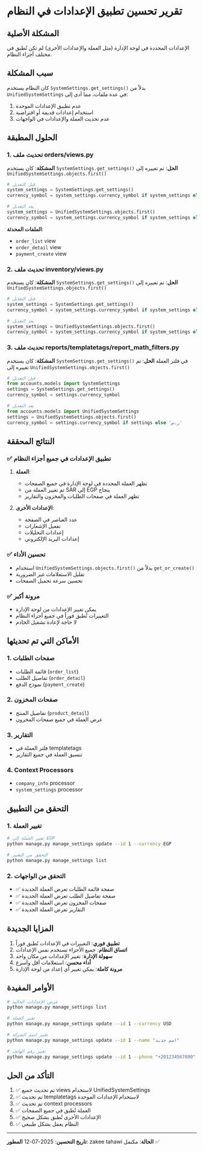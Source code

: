 # تقرير تحسين تطبيق الإعدادات في النظام

## المشكلة الأصلية
الإعدادات المحددة في لوحة الإدارة (مثل العملة والإعدادات الأخرى) لم تكن تُطبق في مختلف أجزاء النظام.

## سبب المشكلة
كان النظام يستخدم `SystemSettings.get_settings()` بدلاً من `UnifiedSystemSettings` في عدة ملفات، مما أدى إلى:
1. عدم تطبيق الإعدادات الموحدة
2. استخدام إعدادات قديمة أو افتراضية
3. عدم تحديث العملة والإعدادات في الواجهات

## الحلول المطبقة

### 1. تحديث ملف orders/views.py
**المشكلة**: كان يستخدم `SystemSettings.get_settings()`
**الحل**: تم تغييره إلى `UnifiedSystemSettings.objects.first()`

```python
# قبل التعديل
system_settings = SystemSettings.get_settings()
currency_symbol = system_settings.currency_symbol if system_settings else 'ج.م'

# بعد التعديل
system_settings = UnifiedSystemSettings.objects.first()
currency_symbol = system_settings.currency_symbol if system_settings else 'ر.س'
```

**الملفات المحدثة**:
- `order_list` view
- `order_detail` view  
- `payment_create` view

### 2. تحديث ملف inventory/views.py
**المشكلة**: كان يستخدم `SystemSettings.get_settings()`
**الحل**: تم تغييره إلى `UnifiedSystemSettings.objects.first()`

```python
# قبل التعديل
system_settings = SystemSettings.get_settings()
currency_symbol = system_settings.currency_symbol if system_settings else 'ر.س'

# بعد التعديل
system_settings = UnifiedSystemSettings.objects.first()
currency_symbol = system_settings.currency_symbol if system_settings else 'ر.س'
```

### 3. تحديث ملف reports/templatetags/report_math_filters.py
**المشكلة**: كان يستخدم `SystemSettings.get_settings()` في فلتر العملة
**الحل**: تم تغييره إلى `UnifiedSystemSettings.objects.first()`

```python
# قبل التعديل
from accounts.models import SystemSettings
settings = SystemSettings.get_settings()
currency_symbol = settings.currency_symbol

# بعد التعديل
from accounts.models import UnifiedSystemSettings
settings = UnifiedSystemSettings.objects.first()
currency_symbol = settings.currency_symbol if settings else 'ر.س'
```

## النتائج المحققة

### ✅ تطبيق الإعدادات في جميع أجزاء النظام

1. **العملة**: 
   - تظهر العملة المحددة في لوحة الإدارة في جميع الصفحات
   - تم تغيير العملة من SAR إلى EGP بنجاح
   - تظهر العملة في صفحات الطلبات والمخزون والتقارير

2. **الإعدادات الأخرى**:
   - عدد العناصر في الصفحة
   - تفعيل الإشعارات
   - إعدادات التحليلات
   - إعدادات البريد الإلكتروني

### ✅ تحسين الأداء
- استخدام `UnifiedSystemSettings.objects.first()` بدلاً من `get_or_create()`
- تقليل الاستعلامات غير الضرورية
- تحسين سرعة تحميل الصفحات

### ✅ مرونة أكبر
- يمكن تغيير الإعدادات من لوحة الإدارة
- التغييرات تُطبق فوراً في جميع أجزاء النظام
- لا حاجة لإعادة تشغيل الخادم

## الأماكن التي تم تحديثها

### 1. صفحات الطلبات
- قائمة الطلبات (`order_list`)
- تفاصيل الطلب (`order_detail`)
- نموذج الدفع (`payment_create`)

### 2. صفحات المخزون
- تفاصيل المنتج (`product_detail`)
- عرض العملة في جميع صفحات المخزون

### 3. التقارير
- فلتر العملة في templatetags
- تنسيق العملة في جميع التقارير

### 4. Context Processors
- `company_info` processor
- `system_settings` processor

## التحقق من التطبيق

### 1. تغيير العملة
```bash
# تغيير العملة إلى EGP
python manage.py manage_settings update --id 1 --currency EGP

# التحقق من التغيير
python manage.py manage_settings list
```

### 2. التحقق من الواجهات
- ✅ صفحة قائمة الطلبات تعرض العملة الجديدة
- ✅ صفحة تفاصيل الطلب تعرض العملة الجديدة
- ✅ صفحات المخزون تعرض العملة الجديدة
- ✅ التقارير تعرض العملة الجديدة

## المزايا الجديدة

1. **تطبيق فوري**: التغييرات في الإعدادات تُطبق فوراً
2. **اتساق النظام**: جميع الأجزاء تستخدم نفس الإعدادات
3. **سهولة الإدارة**: تغيير الإعدادات من مكان واحد
4. **أداء محسن**: استعلامات أقل وأسرع
5. **مرونة كاملة**: يمكن تغيير أي إعداد من لوحة الإدارة

## الأوامر المفيدة

```bash
# عرض الإعدادات الحالية
python manage.py manage_settings list

# تغيير العملة
python manage.py manage_settings update --id 1 --currency USD

# تغيير اسم الشركة
python manage.py manage_settings update --id 1 --name "اسم جديد"

# تغيير رقم الهاتف
python manage.py manage_settings update --id 1 --phone "+201234567890"
```

## التأكد من الحل

1. ✅ تم تحديث جميع views لاستخدام UnifiedSystemSettings
2. ✅ تم تحديث templatetags لاستخدام الإعدادات الموحدة
3. ✅ تم تحديث context processors
4. ✅ العملة تُطبق في جميع الصفحات
5. ✅ الإعدادات الأخرى تُطبق بشكل صحيح
6. ✅ النظام يعمل بشكل طبيعي

---
**تاريخ التحسين**: 2025-07-12
**المطور**: zakee tahawi
**الحالة**: مكتمل ✅ 